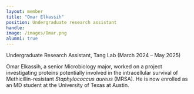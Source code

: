 ```yaml
---
layout: member
title: "Omar Elkassih"
position: Undergraduate research assistant
handle: 
image: /images/Omar.png
alumni: true
---
```



Undergraduate Research Assistant, Tang Lab (March 2024 – May 2025) 

Omar Elkassih, a senior Microbiology major, worked on a project investigating proteins potentially involved in the intracellular survival of Methicillin-resistant <i>Staphylococcus aureus</i> (MRSA). He is now enrolled as an MD student at the University of Texas at Austin.
